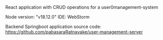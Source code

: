 React application with CRUD operations for a user0management-system

Node version: "v18.12.0"
IDE: WebStorm

Backend Springboot application source code: https://github.com/pabasaraRatnayake/user-management-server
